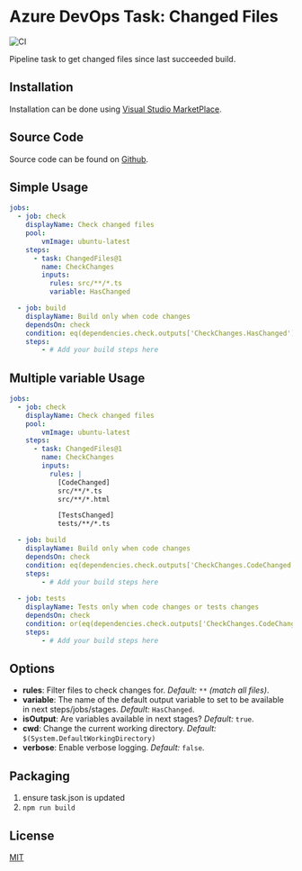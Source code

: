 # Azure DevOps Task: Changed Files

![CI](https://github.com/touchifyapp/vsts-changed-files/workflows/CI/badge.svg?event=push)

Pipeline task to get changed files since last succeeded build.

## Installation

Installation can be done using [Visual Studio MarketPlace](https://marketplace.visualstudio.com/items?itemName=touchify.vsts-changed-files).

## Source Code

Source code can be found on [Github](https://github.com/touchifyapp/vsts-changed-files).

## Simple Usage

```yaml
jobs: 
  - job: check
    displayName: Check changed files
    pool:
        vmImage: ubuntu-latest
    steps:
      - task: ChangedFiles@1
        name: CheckChanges
        inputs:
          rules: src/**/*.ts
          variable: HasChanged

  - job: build
    displayName: Build only when code changes
    dependsOn: check
    condition: eq(dependencies.check.outputs['CheckChanges.HasChanged'], 'true')
    steps:
        - # Add your build steps here
```

## Multiple variable Usage

```yaml
jobs: 
  - job: check
    displayName: Check changed files
    pool:
        vmImage: ubuntu-latest
    steps:
      - task: ChangedFiles@1
        name: CheckChanges
        inputs:
          rules: |
            [CodeChanged]
            src/**/*.ts
            src/**/*.html

            [TestsChanged]
            tests/**/*.ts

  - job: build
    displayName: Build only when code changes
    dependsOn: check
    condition: eq(dependencies.check.outputs['CheckChanges.CodeChanged'], 'true')
    steps:
        - # Add your build steps here
        
  - job: tests
    displayName: Tests only when code changes or tests changes
    dependsOn: check
    condition: or(eq(dependencies.check.outputs['CheckChanges.CodeChanged'], 'true'), eq(dependencies.check.outputs['CheckChanges.TestsChanged'], 'true'))
    steps:
        - # Add your build steps here
```

## Options

* __rules__: Filter files to check changes for.  _Default:_ `**` _(match all files)_.
* __variable__: The name of the default output variable to set to be available in next steps/jobs/stages. _Default:_ `HasChanged`.
* __isOutput__: Are variables available in next stages?  _Default:_ `true`.
* __cwd__: Change the current working directory. _Default:_ `$(System.DefaultWorkingDirectory)`
* __verbose__: Enable verbose logging. _Default:_ `false`.

## Packaging

1. ensure task.json is updated
2. `npm run build`


## License

[MIT](https://raw.githubusercontent.com/touchifyapp/vsts-changed-files/master/LICENSE)
